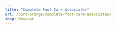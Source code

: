 ```yaml
---
title: "Complete Foot Care Associates"
url: /port-orange/complete-foot-care-associates/
shop: Massage
---
```

